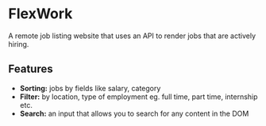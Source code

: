 # FlexWork
A remote job listing website that uses an API to render jobs that are actively hiring.
## Features
- **Sorting:** jobs by fields like salary, category
- **Filter:** by location, type of employment eg. full time, part time, internship etc.
- **Search:** an input that allows you to search for any content in the DOM
